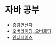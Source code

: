 # 자바 공부
- [증감연산자](https://github.com/BeomJunPark12/TIL/blob/main/Java/Operator.md)
- [오버라이딩, 오버로딩](https://github.com/BeomJunPark12/TIL/blob/main/Java/overriding.md)
- [인터페이스](https://github.com/BeomJunPark12/TIL/blob/main/Java/interface.md)
